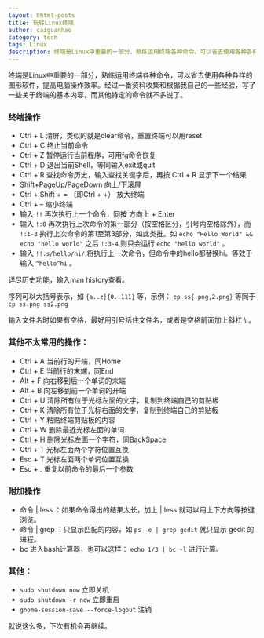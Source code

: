```yaml
---
layout: 8html-posts
title: 玩转Linux终端
author: caiguanhao
category: tech
tags: Linux
description: 终端是Linux中重要的一部分，熟练运用终端各种命令，可以省去使用各种各样的图形软件，提高电脑操作效率。
---
```

终端是Linux中重要的一部分，熟练运用终端各种命令，可以省去使用各种各样的图形软件，提高电脑操作效率。经过一番资料收集和根据我自己的一些经验，写了一些关于终端的基本内容，而其他特定的命令就不多说了。

### 终端操作

- Ctrl + L 清屏，类似的就是clear命令，重置终端可以用reset
- Ctrl + C 终止当前命令
- Ctrl + Z 暂停运行当前程序，可用fg命令恢复
- Ctrl + D 退出当前Shell，等同输入exit或quit
- Ctrl + R 查找命令历史，输入查找关键字后，再按 Ctrl + R 显示下一个结果
- Shift+PageUp/PageDown 向上/下滚屏
- Ctrl + Shift + = （即Ctrl + +） 放大终端
- Ctrl + – 缩小终端
- 输入 ``!!`` 再次执行上一个命令，同按 方向上 + Enter
- 输入 ``!:0`` 再次执行上次命令的第一部分（按空格区分，引号内空格除外），而 ``!:1-3`` 执行上次命令的第1至第3部分，如此类推。如 ``echo "Hello World" && echo "hello world"`` 之后 ``!:3-4`` 则只会运行 ``echo "hello world"`` 。
- 输入 ``!!:s/hello/hi/`` 将执行上一次命令，但命令中的hello都替换hi。等效于输入 ``^hello^hi`` 。

详尽历史功能，输入man history查看。

序列可以大括号表示，如 ``{a..z}{0..111}`` 等，示例： ``cp ss{.png,2.png}`` 等同于 ``cp ss.png ss2.png``

输入文件名时如果有空格，最好用引号括住文件名，或者是空格前面加上斜杠 \ 。

### 其他不太常用的操作：

- Ctrl + A 当前行的开端，同Home
- Ctrl + E 当前行的末端，同End
- Alt + F 向右移到后一个单词的末端
- Alt + B 向左移到前一个单词的开端
- Ctrl + U 清除所有位于光标左面的文字，复制到终端自己的剪贴板
- Ctrl + K 清除所有位于光标右面的文字，复制到终端自己的剪贴板
- Ctrl + Y 粘贴终端剪贴板的内容
- Ctrl + W 删除最近光标左面的单词
- Ctrl + H 删除光标左面一个字符，同BackSpace
- Ctrl + T 光标左面两个字符位置互换
- Esc + T 光标左面两个单词位置互换
- Esc + . 重复以前命令的最后一个参数

### 附加操作

- 命令 | less ：如果命令得出的结果太长，加上 | less 就可以用上下方向等按键浏览。
- 命令 | grep ：只显示匹配的内容，如 ``ps -e | grep gedit`` 就只显示 gedit 的进程。
- bc 进入bash计算器，也可以这样： ``echo 1/3 | bc -l`` 进行计算。

### 其他：

- ``sudo shutdown now`` 立即关机
- ``sudo shutdown -r now`` 立即重启
- ``gnome-session-save --force-logout`` 注销

就说这么多，下次有机会再继续。
